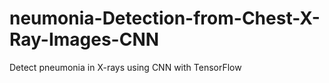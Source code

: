 # neumonia-Detection-from-Chest-X-Ray-Images-CNN
Detect pneumonia in X-rays using CNN with TensorFlow
